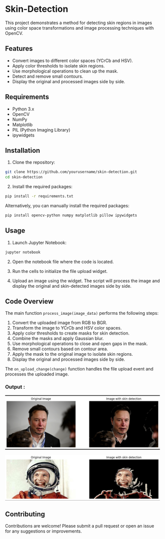 # Skin-Detection

This project demonstrates a method for detecting skin regions in images using color space transformations and image processing techniques with OpenCV. 

## Features

- Convert images to different color spaces (YCrCb and HSV).
- Apply color thresholds to isolate skin regions.
- Use morphological operations to clean up the mask.
- Detect and remove small contours.
- Display the original and processed images side by side.

## Requirements

- Python 3.x
- OpenCV
- NumPy
- Matplotlib
- PIL (Python Imaging Library)
- ipywidgets

## Installation

1. Clone the repository:

```bash
git clone https://github.com/yourusername/skin-detection.git
cd skin-detection
```

2. Install the required packages:

```bash
pip install -r requirements.txt
```

Alternatively, you can manually install the required packages:

```bash
pip install opencv-python numpy matplotlib pillow ipywidgets
```

## Usage

1. Launch Jupyter Notebook:

```bash
jupyter notebook
```

2. Open the notebook file where the code is located.

3. Run the cells to initialize the file upload widget.

4. Upload an image using the widget. The script will process the image and display the original and skin-detected images side by side.

## Code Overview

The main function `process_image(image_data)` performs the following steps:

1. Convert the uploaded image from RGB to BGR.
2. Transform the image to YCrCb and HSV color spaces.
3. Apply color thresholds to create masks for skin detection.
4. Combine the masks and apply Gaussian blur.
5. Use morphological operations to close and open gaps in the mask.
6. Remove small contours based on contour area.
7. Apply the mask to the original image to isolate skin regions.
8. Display the original and processed images side by side.

The `on_upload_change(change)` function handles the file upload event and processes the uploaded image.

### Output :
![Image 1](Images/Image1.png)

![Image 1](Images/Image2.png)

## Contributing

Contributions are welcome! Please submit a pull request or open an issue for any suggestions or improvements.

